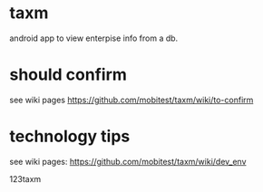 taxm
====

android app to view enterpise info from a db.

should confirm
====
see wiki pages https://github.com/mobitest/taxm/wiki/to-confirm

technology tips
====
see wiki pages: https://github.com/mobitest/taxm/wiki/dev_env



123taxm
